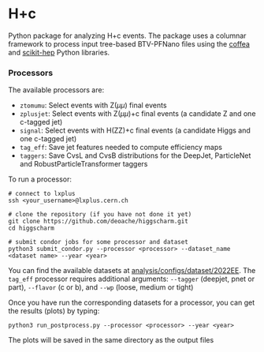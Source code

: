 # H+c

Python package for analyzing H+c events. The package uses a columnar framework to process input tree-based BTV-PFNano files using the [coffea](https://coffeateam.github.io/coffea/) and [scikit-hep](https://scikit-hep.org) Python libraries.


### Processors

The available processors are:
* `ztomumu`: Select events with Z($\mu \mu$) final events
* `zplusjet`: Select events with Z($\mu \mu$)+c final events (a candidate Z and one c-tagged jet)
* `signal`: Select events with H(ZZ)+c final events (a candidate Higgs and one c-tagged jet)
* `tag_eff`: Save jet features needed to compute efficiency maps
* `taggers`: Save CvsL and CvsB distributions for the DeepJet, ParticleNet and RobustParticleTransformer taggers

To run a processor:
```
# connect to lxplus 
ssh <your_username>@lxplus.cern.ch

# clone the repository (if you have not done it yet)
git clone https://github.com/deoache/higgscharm.git
cd higgscharm

# submit condor jobs for some processor and dataset
python3 submit_condor.py --processor <processor> --dataset_name <dataset name> --year <year>
```    
You can find the available datasets at [analysis/configs/dataset/2022EE](https://github.com/deoache/higgscharm/tree/main/analysis/configs/dataset/2022EE). The `tag_eff` processor requires additional arguments: `--tagger` (deepjet, pnet or part), `--flavor` (c or b), and `--wp` (loose, medium or tight)

Once you have run the corresponding datasets for a processor, you can get the results (plots) by typing:
``` 
python3 run_postprocess.py --processor <processor> --year <year>
``` 
The plots will be saved in the same directory as the output files